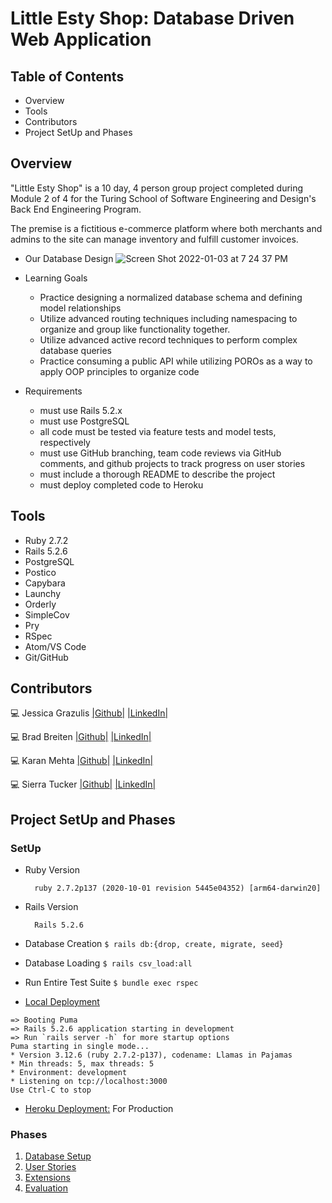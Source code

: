 # Little Esty Shop: Database Driven Web Application

## Table of Contents
- Overview
- Tools
- Contributors
- Project SetUp and Phases

## Overview

"Little Esty Shop" is a 10 day, 4 person group project completed during Module 2 of 4 for the Turing School of Software Engineering and Design's Back End Engineering Program.

The premise is a fictitious e-commerce platform where both merchants and admins to the site can manage inventory and fulfill customer invoices.

- Our Database Design
![Screen Shot 2022-01-03 at 7 24 37 PM](https://user-images.githubusercontent.com/79548116/147997637-ef70102b-8b85-4349-9cc7-ecac543a50e1.png)

- Learning Goals
  - Practice designing a normalized database schema and defining model relationships
  - Utilize advanced routing techniques including namespacing to organize and group like functionality together.
  - Utilize advanced active record techniques to perform complex database queries
  - Practice consuming a public API while utilizing POROs as a way to apply OOP principles to organize code

- Requirements
  - must use Rails 5.2.x
  - must use PostgreSQL
  - all code must be tested via feature tests and model tests, respectively
  - must use GitHub branching, team code reviews via GitHub comments, and github projects to track progress on user stories
  - must include a thorough README to describe the project
  - must deploy completed code to Heroku

## Tools
- Ruby 2.7.2
- Rails 5.2.6
- PostgreSQL
- Postico
- Capybara
- Launchy
- Orderly
- SimpleCov
- Pry
- RSpec
- Atom/VS Code
- Git/GitHub

## Contributors
💻 Jessica Grazulis [|Github|](https://github.com/jgrazulis) [|LinkedIn|](https://www.linkedin.com/in/jessicagrazulis/)

💻 Brad Breiten [|Github|](https://github.com/jbreit88) [|LinkedIn|](https://www.linkedin.com/in/jbradfordbreiten/)

💻 Karan Mehta [|Github|](https://github.com/karanm645) [|LinkedIn|](https://www.linkedin.com/in/karan-mehta-2b706093/)

💻 Sierra Tucker [|Github|](https://github.com/Sierra-T-9598) [|LinkedIn|](https://www.linkedin.com/in/sierra-tucker-a254201a8/)

## Project SetUp and Phases

### SetUp
- Ruby Version
  ```$ ruby -v
    ruby 2.7.2p137 (2020-10-01 revision 5445e04352) [arm64-darwin20]
    ```
- Rails Version
  ```$ rails -v
    Rails 5.2.6
  ```
- Database Creation
 `$ rails db:{drop, create, migrate, seed}`
  
- Database Loading
`$ rails csv_load:all`

- Run Entire Test Suite
`$ bundle exec rspec`

- [Local Deployment](http://localhost:3000/)
```$rails s
=> Booting Puma
=> Rails 5.2.6 application starting in development
=> Run `rails server -h` for more startup options
Puma starting in single mode...
* Version 3.12.6 (ruby 2.7.2-p137), codename: Llamas in Pajamas
* Min threads: 5, max threads: 5
* Environment: development
* Listening on tcp://localhost:3000
Use Ctrl-C to stop
```
- [Heroku Deployment:](https://morning-dusk-73772.herokuapp.com/) For Production

### Phases

1. [Database Setup](./doc/db_setup.md)
1. [User Stories](./doc/user_stories.md)
1. [Extensions](./doc/extensions.md)
1. [Evaluation](./doc/evaluation.md)
